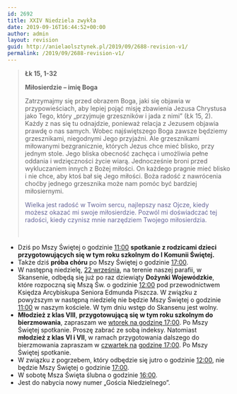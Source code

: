 ```yaml
---
id: 2692
title: XXIV Niedziela zwykła
date: 2019-09-16T16:44:52+00:00
author: admin
layout: revision
guid: http://anielaolsztynek.pl/2019/09/2688-revision-v1/
permalink: /2019/09/2688-revision-v1/
---
```

> **Łk 15, 1-32**
> 
> **Miłosierdzie &#8211; imię Boga**
> 
> Zatrzymajmy się przed obrazem Boga, jaki się objawia w przypowieściach, aby lepiej pojąć misję zbawienia Jezusa Chrystusa jako Tego, który &#8222;przyjmuje grzeszników i jada z nimi&#8221; (Łk 15, 2). Każdy z nas się tu odnajdzie, ponieważ relacja z Jezusem objawia prawdę o nas samych. Wobec najświętszego Boga zawsze będziemy grzesznikami, niegodnymi Jego przyjaźni. Ale grzesznikami miłowanymi bezgranicznie, których Jezus chce mieć blisko, przy jednym stole. Jego bliska obecność zachęca i umożliwia pełne oddania i wdzięczności życie wiarą. Jednocześnie broni przed wykluczaniem innych z Bożej miłości. On każdego pragnie mieć blisko i nie chce, aby ktoś bał się Jego miłości. Boża radość z nawrócenia choćby jednego grzesznika może nam pomóc być bardziej miłosiernymi.
> 
> <span style="color: #666699;">Wielka jest radość w Twoim sercu, najlepszy nasz Ojcze, kiedy możesz okazać mi swoje miłosierdzie. Pozwól mi doświadczać tej radości, kiedy czynisz mnie narzędziem Twojego miłosierdzia.</span>
> 
> &nbsp;

  * Dziś po Mszy Świętej o godzinie <span style="text-decoration: underline;">11:00</span> **spotkanie z rodzicami dzieci przygotowujących się w tym roku szkolnym do I Komunii Świętej.**
  * Także dziś **próba chóru** po Mszy Świętej o godzinie <span style="text-decoration: underline;">17:00</span>.
  * W następną niedzielę, <span style="text-decoration: underline;">22 września</span>, na terenie naszej parafii, w Skansenie, odbędą się już po raz dziewiąty **Dożynki Wojewódzkie**, które rozpoczną się Mszą Św. o godzinie <span style="text-decoration: underline;">12:00</span> pod przewodnictwem Księdza Arcybiskupa Seniora Edmunda Piszcza. W związku z powyższym w następną niedzielę nie będzie Mszy Świętej o godzinie <span style="text-decoration: underline;">11:00</span> w naszym kościele. W tym dniu wstęp do Skansenu jest wolny.
  * **Młodzież z klas VIII**, **przygotowującą się w tym roku szkolnym do** **bierzmowania**, zapraszam we <span style="text-decoration: underline;">wtorek na godzinę 17:00</span>. Po Mszy Świętej spotkanie. Proszę zabrać ze sobą indeksy. Natomiast **młodzież z klas VI i VII**, w ramach przygotowania dalszego do bierzmowania zapraszam w <span style="text-decoration: underline;">czwartek na</span> <span style="text-decoration: underline;">godzinę 17:00</span>. Po Mszy Świętej spotkanie.
  * W związku z pogrzebem, który odbędzie się jutro o godzinie <span style="text-decoration: underline;">12:00</span>, nie będzie Mszy Świętej o godzinie <span style="text-decoration: underline;">17:00</span>.
  * W sobotę Msza Święta ślubna o godzinie <span style="text-decoration: underline;">16:00</span>.
  * Jest do nabycia nowy numer &#8222;Gościa Niedzielnego&#8221;.